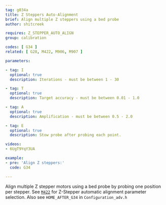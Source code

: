 ```yaml
---
tag: g034a
title: Z Steppers Auto-Alignment
brief: Align multiple Z steppers using a bed probe
author: shitcreek

requires: Z_STEPPER_AUTO_ALIGN
group: calibration

codes: [ G34 ]
related: [ G28, M422, M906, M907 ]

parameters:

- tag: I
  optional: true
  description: Iterations - must be between 1 - 30

- tag: T
  optional: true
  description: Target accuracy - must be between 0.01 - 1.0

- tag: A
  optional: true
  description: Amplification - must be between 0.5 - 2.0

- tag: E
  optional: true
  description: Stow probe after probing each point.

videos:
- 6UgT9YqY3UA

example:
- pre: 'Align Z steppers:'
  code: G34

---
```


Align multiple Z stepper motors using a bed probe by probing one position per stepper. See [`M422`](/docs/gcode/M422.html) for Z-Stepper automatic alignment parameter selection. Also see `HOME_AFTER_G34` in `Configuration_adv.h`
